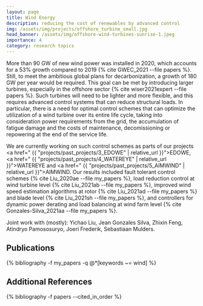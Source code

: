 ```yaml
---
layout: page
title: Wind Energy
description: reducing the cost of renewables by advanced control
img: /assets/img/projects/offshore_turbine_small.jpg
head_banner: /assets/img/offshore-wind-turbines-sunrise-1.jpeg
importance: 4
category: research topics
---
```



More than 90 GW of new wind power was installed in 2020, which accounts for a 53% growth compared to 2019 {% cite GWEC_2021 --file papers %}. Still, to meet the ambitious global plans for decarbonization, a growth of 180 GW per year would be required. This goal can be met by introducing larger turbines, especially in the offshore sector {% cite wiser2021expert --file papers %}. Such turbines will need to be lighter and more flexible, and this requires advanced control systems that can reduce structural loads. In particular, there is a need for optimal control schemes that can optimize the utilization of a wind turbine over its entire life cycle, taking into consideration power requirements from the grid, the accumulation of fatigue damage and the costs of maintenance, decomissioning or repowering at the end of the service life.

We are currently working on such control schemes as parts of our projects <a href=" {{ "projects/past_projects/3_EDOWE" | relative_url }}">EDOWE</a>, <a href=" {{ "projects/past_projects/4_WATEREYE" | relative_url }}">WATEREYE</a> and <a href=" {{ "projects/past_projects/5_AIMWIND" | relative_url }}">AIMWIND</a>. Our results included fault tolerant control schemes {% cite Liu_2020ae --file my_papers %}, load reduction control at wind turbine level {% cite Liu_2021ab --file my_papers %}, improved wind speed estimation algorithms at rotor {% cite Liu_2021ad --file my_papers %} and blade level {% cite Liu_2021sh --file my_papers %}, and controllers for dynamic power derating and load balancing at wind farm level {% cite Gonzales-Silva_2021aa --file my_papers %}.

<span class="project--description">Joint work with (mostly)</span>: Yichao Liu, Jean Gonzales Silva, Zhixin Feng, Atindryo Pamososuryo, Joeri Frederik, Sebastiaan Mulders.

## Publications

<div class="publications">
    {% bibliography -f my_papers -q @*[keywords ~= wind] %}
</div>

## Additional References

<div class="publications">
    {% bibliography -f papers --cited_in_order %}
</div>